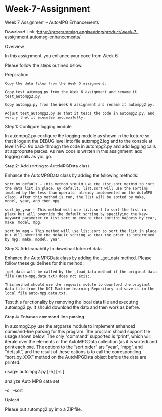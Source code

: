 # Week-7-Assignment
Week 7 Assignment – AutoMPG Enhancements


Download Link :https://programming.engineering/product/week-7-assignment-autompg-enhancements/

Overview

In this assignment, you enhance your code from Week 6.

Please follow the steps outlined below.

Preparation

    Copy the data files from the Week 6 assignment.

    Copy test_autompg.py from the Week 6 assignment and rename it test_autompg2.py.

    Copy autompg.py from the Week 6 assignment and rename it autompg2.py.

    Adjust test_autompg2.py so that it tests the code in autompg2.py, and verify that it executes successfully.

Step 1: Configure logging module

In autompg2.py configure the logging module as shown in the lecture so that it logs at the DEBUG level into file autompg2.log and to the console at level INFO. Go back through the code in autompg2.py and add logging calls at appropriate places. As new code is written in this assignment, add logging calls as you go.

Step 2: Add sorting to AutoMPGData class

Enhance the AutoMPGData class by adding the following methods:

    sort_by_default – This method should use the list.sort method to sort the data list in place. By default, list.sort will use the sorting implied by the less-than operator already implemented on the AutoMPG class. After this method is run, the list will be sorted by make, model, year, and then mpg.

    sort_by_year – This method will use list.sort to sort the list in place but will override the default sorting by specifying the key= keyword parameter to list.sort to ensure that sorting happens by year, make, model, mpg.

    sort_by_mpg – This method will use list.sort to sort the list in place but will override the default sorting so that the order is determined by mpg, make, model, year.

Step 3: Add capability to download Internet data

Enhance the AutoMPGData class by adding the _get_data method. Please follow these guidelines for this method:

    _get_data will be called by the _load_data method if the original data file (auto-mpg.data.txt) does not exist.

    This method should use the requests module to download the original data file from the UCI Machine Learning Repository and save it in the local file auto-mpg.data.txt.

Test this functionality by removing the local data file and executing autompg2.py. It should download the data and then work as before.

Step 4: Enhance command-line parsing

In autompg2.py use the argparse module to implement enhanced command-line parsing for this program. The program should support the usage shown below. The only “command” supported is “print”, which will iterate over the elements of the AutoMPGData collection (as it is sorted) and print each one. The options to the “sort order” are “year”, “mpg”, and “default”, and the result of these options is to call the corresponding “sort_by_XXX” method on the AutoMPGData object before the data are printed.

usage: autompg2.py [-h] [-s <sort order>] <command>

analyze Auto MPG data set

-s <sort order>, –sort <sort order>

Upload

Please put autompg2.py into a ZIP file.
